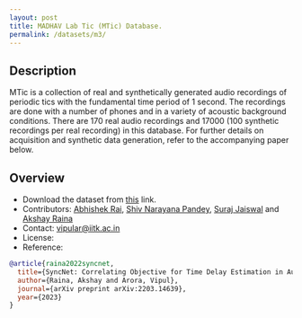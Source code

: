 ```yaml
---
layout: post
title: MADHAV Lab Tic (MTic) Database.
permalink: /datasets/m3/
---
```


## Description

MTic is a collection of real and synthetically generated audio recordings of periodic tics with the fundamental time period of 1 second. The recordings are done with a number of phones and in a variety of acoustic background conditions. There are 170 real audio recordings and 17000 (100 synthetic recordings per real recording) in this database. For further details on acquisition and synthetic data generation, refer to the accompanying paper below.



## Overview

  - Download the dataset from [this](https://onedrive.com) link.
  - Contributors: [Abhishek Rai](https://madhavlab-iitk.github.io/team/abhirai), [Shiv Narayana Pandey]([https://localhost:4000/team/abhirai](https://madhavlab-iitk.github.io/team/shivnp)), [Suraj Jaiswal](https://madhavlab-iitk.github.io/team/jsuraj) and [Akshay Raina](https://madhavlab-iitk.github.io/team/akshayr)
  - Contact: [vipular@iitk.ac.in](mailto:vipular@iitk.ac.in)
  - License:
  - Reference:

```bibtex
@article{raina2022syncnet,
  title={SyncNet: Correlating Objective for Time Delay Estimation in Audio Signals},
  author={Raina, Akshay and Arora, Vipul},
  journal={arXiv preprint arXiv:2203.14639},
  year={2023}
}
```
